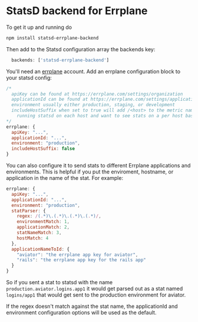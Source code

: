 StatsD backend for Errplane
======

To get it up and running do
```bash
npm install statsd-errplane-backend
```

Then add to the Statsd configuration array the backends key:
```javascript
  backends: ['statsd-errplane-backend']
```

You'll need an [errplane](https://errplane.com) account. Add an errplane configuration block to your statsd config:
```javascript
/*
  apiKey can be found at https://errplane.com/settings/organization
  applicationId can be found at https://errplane.com/settings/applications
  environment usually either production, staging, or development
  includeHostSuffix when set to true will add /<host> to the metric names. Do this if you're 
    running statsd on each host and want to see stats on a per host basis in addition to all together
*/
errplane: {
  apiKey: "...",
  applicationId: "...",
  environment: "production",
  includeHostSuffix: false
}
```

You can also configure it to send stats to different Errplane applications and environments. This is helpful 
if you put the enviroment, hostname, or application in the name of the stat. For example:
```javascript
errplane: {
  apiKey: "...",
  applicationId: "...",
  environment: "production",
  statParser: {
    regex: /(.*)\.(.*)\.(.*)\.(.*)/,
    environmentMatch: 1,
    applicationMatch: 2,
    statNameMatch: 3,
    hostMatch: 4
  },
  applicationNameToId: {
    "aviator": "the errplane app key for aviator",
    "rails": "the errplane app key for the rails app"
  }
}
```
So if you sent a stat to statsd with the name ```production.aviator.logins.app1``` it would get parsed out as a stat named ```logins/app1``` that would get sent to the production environment for aviator.

If the regex doesn't match against the stat name, the applicationId and environment configuration options will be used as the default.